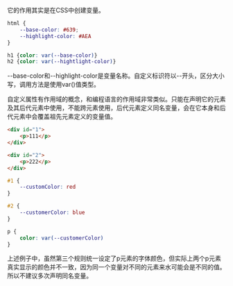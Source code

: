 它的作用其实是在CSS中创建变量。
```CSS
html {
    --base-color: #639;
    --highlight-color: #AEA
}

h1 {color: var(--base-color)}
h2 {color: var(--hightlight-color)}
```

--base-color和--highlight-color是变量名称。自定义标识符以--开头，区分大小写，调用方法是使用var()值类型。

自定义属性有作用域的概念，和编程语言的作用域非常类似。只能在声明它的元素及其后代元素中使用，不能跨元素使用，后代元素定义同名变量，会在它本身和后代元素中会覆盖祖先元素定义的变量值。

```HTML
<div id="1">
    <p>111</p>
</div>

<div id="2">
    <p>222</p>
</div>
```
```CSS
#1 {
    --customColor: red
}

#2 {
    --customerColor: blue
}

p {
    color: var(--customerColor)
}
```
上述例子中，虽然第三个规则统一设定了p元素的字体颜色，但实际上两个p元素真实显示的颜色并不一致，因为同一个变量对不同的元素来水可能会是不同的值。所以不建议多次声明同名变量。